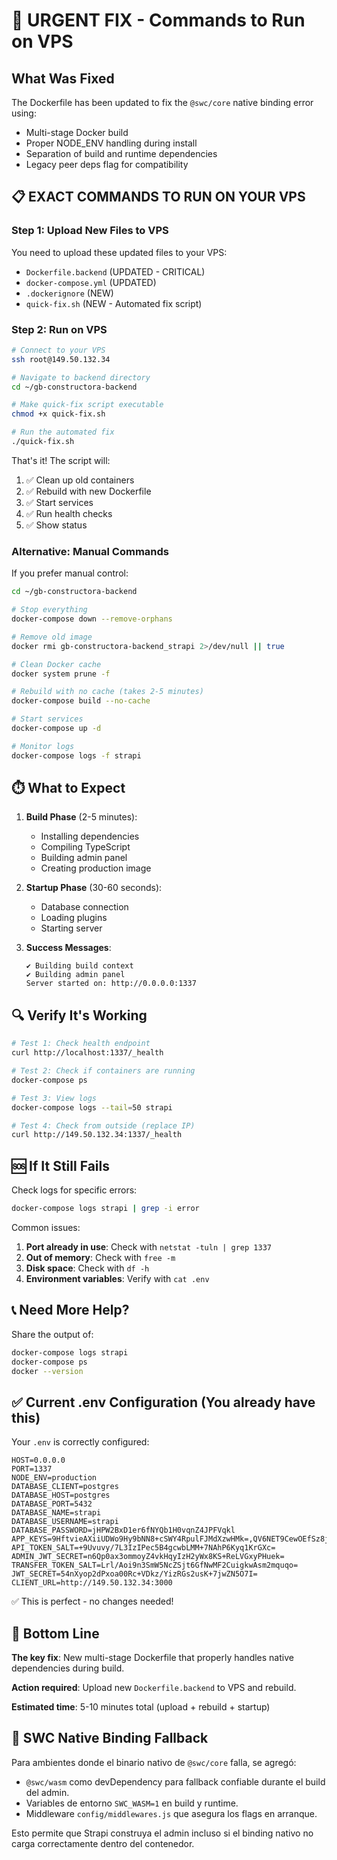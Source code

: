 # 🚨 URGENT FIX - Commands to Run on VPS

## What Was Fixed
The Dockerfile has been updated to fix the `@swc/core` native binding error using:
- Multi-stage Docker build
- Proper NODE_ENV handling during install
- Separation of build and runtime dependencies
- Legacy peer deps flag for compatibility

## 📋 EXACT COMMANDS TO RUN ON YOUR VPS

### Step 1: Upload New Files to VPS

You need to upload these updated files to your VPS:
- `Dockerfile.backend` (UPDATED - CRITICAL)
- `docker-compose.yml` (UPDATED)
- `.dockerignore` (NEW)
- `quick-fix.sh` (NEW - Automated fix script)

### Step 2: Run on VPS

```bash
# Connect to your VPS
ssh root@149.50.132.34

# Navigate to backend directory
cd ~/gb-constructora-backend

# Make quick-fix script executable
chmod +x quick-fix.sh

# Run the automated fix
./quick-fix.sh
```

That's it! The script will:
1. ✅ Clean up old containers
2. ✅ Rebuild with new Dockerfile
3. ✅ Start services
4. ✅ Run health checks
5. ✅ Show status

### Alternative: Manual Commands

If you prefer manual control:

```bash
cd ~/gb-constructora-backend

# Stop everything
docker-compose down --remove-orphans

# Remove old image
docker rmi gb-constructora-backend_strapi 2>/dev/null || true

# Clean Docker cache
docker system prune -f

# Rebuild with no cache (takes 2-5 minutes)
docker-compose build --no-cache

# Start services
docker-compose up -d

# Monitor logs
docker-compose logs -f strapi
```

## ⏱️ What to Expect

1. **Build Phase** (2-5 minutes):
   - Installing dependencies
   - Compiling TypeScript
   - Building admin panel
   - Creating production image

2. **Startup Phase** (30-60 seconds):
   - Database connection
   - Loading plugins
   - Starting server

3. **Success Messages**:
   ```
   ✔ Building build context
   ✔ Building admin panel
   Server started on: http://0.0.0.0:1337
   ```

## 🔍 Verify It's Working

```bash
# Test 1: Check health endpoint
curl http://localhost:1337/_health

# Test 2: Check if containers are running
docker-compose ps

# Test 3: View logs
docker-compose logs --tail=50 strapi

# Test 4: Check from outside (replace IP)
curl http://149.50.132.34:1337/_health
```

## 🆘 If It Still Fails

Check logs for specific errors:
```bash
docker-compose logs strapi | grep -i error
```

Common issues:
1. **Port already in use**: Check with `netstat -tuln | grep 1337`
2. **Out of memory**: Check with `free -m`
3. **Disk space**: Check with `df -h`
4. **Environment variables**: Verify with `cat .env`

## 📞 Need More Help?

Share the output of:
```bash
docker-compose logs strapi
docker-compose ps
docker --version
```

## ✅ Current .env Configuration (You already have this)

Your `.env` is correctly configured:
```env
HOST=0.0.0.0
PORT=1337
NODE_ENV=production
DATABASE_CLIENT=postgres
DATABASE_HOST=postgres
DATABASE_PORT=5432
DATABASE_NAME=strapi
DATABASE_USERNAME=strapi
DATABASE_PASSWORD=jHPW2BxD1er6fNYQb1H0vqnZ4JPFVqkl
APP_KEYS=9HftvieAXiiUDWo9Hy9bNN8+cSWY4RpulFJMdXzwHMk=,QV6NET9CewOEfSz8jLv4dgnHb4ouW6JHNLMaxbRYjPg=,Rao4z/UPd9yW5D+2j1zTQ7B+ZSqoPDxxIODf1bVd8tA=,G9VKI5+/zqt0PRiXlxUoJGWJ7heuWBh3LO5zoT23NtM=
API_TOKEN_SALT=+9Uvuvy/7L3IzIPec5B4gcwbLMM+7NAhP6Kyq1KrGXc=
ADMIN_JWT_SECRET=n6Qp0ax3ommoyZ4vkHqyIzH2yWx8KS+ReLVGxyPHuek=
TRANSFER_TOKEN_SALT=Lrl/Aoi9n3SmW5NcZSjt6GfNwMF2CuigkwAsm2mquqo=
JWT_SECRET=54nXyop2dPxoa00Rc+VDkz/YizRGs2usK+7jwZN5O7I=
CLIENT_URL=http://149.50.132.34:3000
```

✅ This is perfect - no changes needed!

## 🎯 Bottom Line

**The key fix**: New multi-stage Dockerfile that properly handles native dependencies during build.

**Action required**: Upload new `Dockerfile.backend` to VPS and rebuild.

**Estimated time**: 5-10 minutes total (upload + rebuild + startup)

## 🧩 SWC Native Binding Fallback

Para ambientes donde el binario nativo de `@swc/core` falla, se agregó:

- `@swc/wasm` como devDependency para fallback confiable durante el build del admin.
- Variables de entorno `SWC_WASM=1` en build y runtime.
- Middleware `config/middlewares.js` que asegura los flags en arranque.

Esto permite que Strapi construya el admin incluso si el binding nativo no carga correctamente dentro del contenedor.
